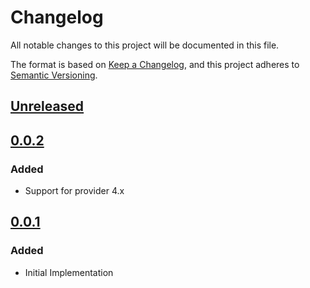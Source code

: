 # Changelog

All notable changes to this project will be documented in this file.

The format is based on [Keep a Changelog](https://keepachangelog.com/en/1.0.0/),
and this project adheres to [Semantic Versioning](https://semver.org/spec/v2.0.0.html).

## [Unreleased]

## [0.0.2]

### Added

- Support for provider 4.x

## [0.0.1]

### Added

- Initial Implementation

[unreleased]: https://github.com/mineiros-io/terraform-google-gke-node-pool/compare/v0.0.2...HEAD
[0.0.2]: https://github.com/mineiros-io/terraform-google-gke-node-pool/compare/v0.0.1...v0.0.2
[0.0.1]: https://github.com/mineiros-io/terraform-google-gke-node-pool/releases/tag/v0.0.1
